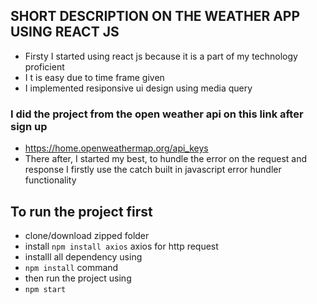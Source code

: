 ## SHORT DESCRIPTION ON THE WEATHER APP USING REACT JS
- Firsty I started using react js because it is a part of my technology proficient
- I t is easy due to time frame given
- I implemented resiponsive ui design using media query
### I did the project from the open weather api on this link after sign up
- https://home.openweathermap.org/api_keys
- There after, I started my best, to hundle the error on the request and response I firstly use the catch built in javascript error hundler functionality

## To run the project first
- clone/download zipped folder
- install ``npm install axios`` axios for http request
- installl all dependency  using
- ``npm install`` command
- then run the project using
- ``npm start``
